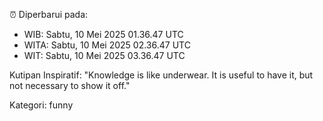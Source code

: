 ⏰ Diperbarui pada:
- WIB: Sabtu, 10 Mei 2025 01.36.47 UTC
- WITA: Sabtu, 10 Mei 2025 02.36.47 UTC
- WIT: Sabtu, 10 Mei 2025 03.36.47 UTC

Kutipan Inspiratif:
"Knowledge is like underwear. It is useful to have it, but not necessary to show it off."


Kategori: funny

